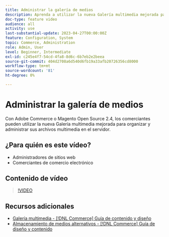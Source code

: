 ```yaml
---
title: Administrar la galería de medios
description: Aprenda a utilizar la nueva Galería multimedia mejorada para organizar y administrar archivos multimedia en el servidor.
doc-type: feature video
audience: all
activity: use
last-substantial-update: 2023-04-27T00:00:00Z
feature: Configuration, System
topic: Commerce, Administration
role: Admin, User
level: Beginner, Intermediate
exl-id: c245e4f7-54cd-4fa8-8d6c-6b7eb2e2beea
source-git-commit: 404d2708a6d540d6fb19a33afb20726356cd8000
workflow-type: tm+mt
source-wordcount: '81'
ht-degree: 0%

---
```


# Administrar la galería de medios

Con Adobe Commerce o Magento Open Source 2.4, los comerciantes pueden utilizar la nueva Galería multimedia mejorada para organizar y administrar sus archivos multimedia en el servidor.

## ¿Para quién es este vídeo?

- Administradores de sitios web
- Comerciantes de comercio electrónico

## Contenido de vídeo

>[!VIDEO](https://video.tv.adobe.com/v/343785?quality=12&learn=on)

## Recursos adicionales

- [Galería multimedia - [!DNL Commerce] Guía de contenido y diseño](https://experienceleague.adobe.com/docs/commerce-admin/content-design/media/gallery/media-gallery.html)
- [Almacenamiento de medios alternativos - [!DNL Commerce] Guía de diseño y contenido](https://experienceleague.adobe.com/docs/commerce-admin/content-design/media/storage/media-storage.html)
